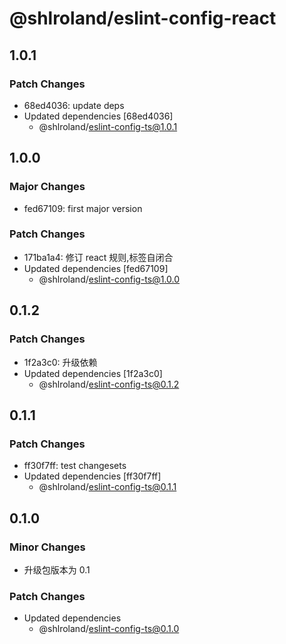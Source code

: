 # @shlroland/eslint-config-react

## 1.0.1

### Patch Changes

- 68ed4036: update deps
- Updated dependencies [68ed4036]
  - @shlroland/eslint-config-ts@1.0.1

## 1.0.0

### Major Changes

- fed67109: first major version

### Patch Changes

- 171ba1a4: 修订 react 规则,标签自闭合
- Updated dependencies [fed67109]
  - @shlroland/eslint-config-ts@1.0.0

## 0.1.2

### Patch Changes

- 1f2a3c0: 升级依赖
- Updated dependencies [1f2a3c0]
  - @shlroland/eslint-config-ts@0.1.2

## 0.1.1

### Patch Changes

- ff30f7ff: test changesets
- Updated dependencies [ff30f7ff]
  - @shlroland/eslint-config-ts@0.1.1

## 0.1.0

### Minor Changes

- 升级包版本为 0.1

### Patch Changes

- Updated dependencies
  - @shlroland/eslint-config-ts@0.1.0
